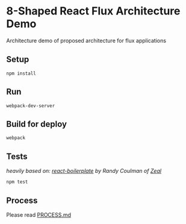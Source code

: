 # 8-Shaped React Flux Architecture Demo

Architecture demo of proposed architecture for flux applications

## Setup

```
npm install
```

## Run

```
webpack-dev-server
```

## Build for deploy

```
webpack
```

## Tests

*heavily based on: [react-boilerplate](https://github.com/CodingZeal/react-boilerplate) by Randy Coulman of [Zeal](https://codingzeal.com/)*

```
npm test
```

## Process

Please read [PROCESS.md](PROCESS.md)
